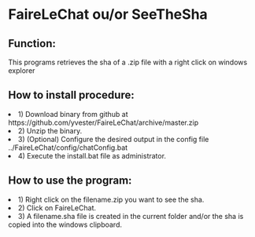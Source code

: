 <h1>FaireLeChat ou/or SeeTheSha</h1>

<h2>Function:</h2>
This programs retrieves the sha of a .zip file with a right click on windows explorer

<h2>How to install procedure:</h2>
<li>1) Download binary from github at https://github.com/yvester/FaireLeChat/archive/master.zip</li>
<li>2) Unzip the binary.</li>
<li>3) (Optional) Configure the desired output in the config file ../FaireLeChat/config/chatConfig.bat </li>
<li>4) Execute the install.bat file as administrator.</li>

<h2>How to use the program:</h2>
<li>1) Right click on the filename.zip you want to see the sha.</li>
<li>2) Click on FaireLeChat.</li>
<li>3) A filename.sha file is created in the current folder and/or the sha is copied into the windows clipboard.</li>
 


